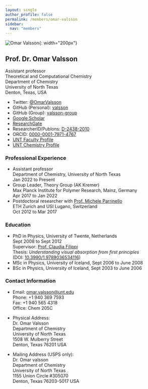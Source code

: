 ```yaml
---
layout: single
author_profile: false
permalink: /members/omar-valsson
sidebar:
  nav: "members"
---
```


![Omar Valsson]({{site.url}}/assets/images/OmarValsson.jpg){: width="200px"}

## Prof. Dr. Omar Valsson
Assistant professor  
Theoretical and Computational Chemistry  
Department of Chemistry  
University of North Texas  
Denton, Texas, USA  

* Twitter: [@OmarValsson](https://twitter.com/OmarValsson)  
* GitHub (Personal): [valsson](https://github.com/valsson)  
* GitHub (Group): [valsson-group](https://github.com/valsson-group)  
* [Google Scholar](https://scholar.google.nl/citations?user=hd8q6KgAAAAJhl=en)  
* [ResearchGate](https://www.researchgate.net/profile/Omar_Valsson2)  
* ResearcherID/Publons: [D-2438-2010](http://www.researcherid.com/rid/D-2438-2010)  
* ORCID: [0000-0001-7971-4767](http://orcid.org/0000-0001-7971-4767)  
* [UNT Faculty Profile](https://facultyinfo.unt.edu/faculty-profile?query=Omar+Valsson&type=name&profile=ov0060#fndtn-general-information)  
* [UNT Chemistry Profile](https://chemistry.unt.edu/people/omar-valsson)  



### Professional Experience

* Assistant professor  
  Department of Chemistry, University of North Texas  
  Jan 2022 to Present
* Group Leader, Theory Group (AK Kremer)  
  Max Planck Institute for Polymer Research, Mainz, Germany  
  Apr 2017 to Jan 2022
* Postdoctoral researcher with [Prof. Michele Parrinello](http://www.rgp.ethz.ch/)  
  ETH Zurich and USI Lugano, Switzerland  
  Oct 2012 to Mar 2017

### Education
* PhD in Physics, University of Twente, Netherlands   
  Sept 2008 to Sept 2012  
  Supervisor: [Prof. Claudia Filippi](https://www.utwente.nl/tnw/ccp/people/academic-staff/claudia-filippi.html)  
  Thesis: *Understanding visual absorption from first principles*  
  (DOI: [10.3990/1.9789036534116](http://doi.org/10.3990/1.9789036534116))
* MSc in Physics, University of Iceland, Sept 2006 to June 2008
* BSc in Physics, University of Iceland, Sept 2003 to June 2006


### Contact Information
* Email: [omar.valsson@unt.edu](mailto:omar.valsson@unt.edu)  
  Phone: +1 940 369 7593  
  Fax: +1 940 565 4318  
  Office: Chem 205C  

* Physical Address:  
  Dr. Omar Valsson   
  Department of Chemistry  
  University of North Texas  
  1508 W. Mulberry Street  
  Denton, Texas 76201
  USA   

* Mailing Address (USPS only):  
  Dr. Omar valsson    
  Department of Chemistry  
  University of North Texas  
  1155 Union Circle #305070  
  Denton, Texas 76203-5017
  USA  
